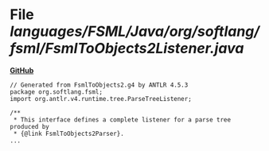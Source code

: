 # File _languages/FSML/Java/org/softlang/fsml/FsmlToObjects2Listener.java_
**[GitHub](https://github.com/softlang/yas/blob/master/languages/FSML/Java/org/softlang/fsml/FsmlToObjects2Listener.java)**
```
// Generated from FsmlToObjects2.g4 by ANTLR 4.5.3
package org.softlang.fsml;
import org.antlr.v4.runtime.tree.ParseTreeListener;

/**
 * This interface defines a complete listener for a parse tree produced by
 * {@link FsmlToObjects2Parser}.
...
```
